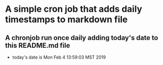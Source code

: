A simple cron job that adds daily timestamps to markdown file
============================================================
## A chronjob run once daily adding today's date to this README.md file
* today's date is Mon Feb  4 13:59:03 MST 2019

